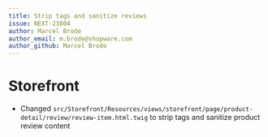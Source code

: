 ```yaml
---
title: Strip tags and sanitize reviews
issue: NEXT-23804
author: Marcel Brode
author_email: m.brode@shopware.com
author_github: Marcel Brode
---
```

# Storefront
* Changed `src/Storefront/Resources/views/storefront/page/product-detail/review/review-item.html.twig` to strip tags and sanitize product review content
